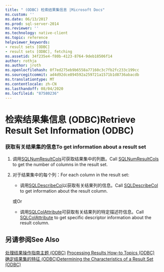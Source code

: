 ```yaml
---
title: " (ODBC) 检索结果集信息 |Microsoft Docs"
ms.custom: ''
ms.date: 06/13/2017
ms.prod: sql-server-2014
ms.reviewer: ''
ms.technology: native-client
ms.topic: reference
helpviewer_keywords:
- result sets [ODBC]
- result sets [ODBC], fetching
ms.assetid: 34f235e4-f80b-4123-8764-9deb18506f14
author: rothja
ms.author: jroth
ms.openlocfilehash: 0f7ed275eb9b6558a77160c3c7fb2fc233c199cc
ms.sourcegitcommit: ad4d92dce894592a259721a1571b1d8736abacdb
ms.translationtype: MT
ms.contentlocale: zh-CN
ms.lasthandoff: 08/04/2020
ms.locfileid: "87580236"
---
```

# <a name="retrieve-result-set-information-odbc"></a><span data-ttu-id="2c5e7-102">检索结果集信息 (ODBC)</span><span class="sxs-lookup"><span data-stu-id="2c5e7-102">Retrieve Result Set Information (ODBC)</span></span>
    
### <a name="to-get-information-about-a-result-set"></a><span data-ttu-id="2c5e7-103">获取有关结果集的信息</span><span class="sxs-lookup"><span data-stu-id="2c5e7-103">To get information about a result set</span></span>  
  
1.  <span data-ttu-id="2c5e7-104">调用[SQLNumResultCols](../native-client-odbc-api/sqlnumresultcols.md)可获取结果集中的列数。</span><span class="sxs-lookup"><span data-stu-id="2c5e7-104">Call [SQLNumResultCols](../native-client-odbc-api/sqlnumresultcols.md) to get the number of columns in the result set.</span></span>  
  
2.  <span data-ttu-id="2c5e7-105">对于结果集中的每个列：</span><span class="sxs-lookup"><span data-stu-id="2c5e7-105">For each column in the result set:</span></span>  
  
    -   <span data-ttu-id="2c5e7-106">调用[SQLDescribeCol](../native-client-odbc-api/sqldescribecol.md)以获取有关结果列的信息。</span><span class="sxs-lookup"><span data-stu-id="2c5e7-106">Call [SQLDescribeCol](../native-client-odbc-api/sqldescribecol.md) to get information about the result column.</span></span>  
  
     <span data-ttu-id="2c5e7-107">或</span><span class="sxs-lookup"><span data-stu-id="2c5e7-107">Or</span></span>  
  
    -   <span data-ttu-id="2c5e7-108">调用[SQLColAttribute](../native-client-odbc-api/sqlcolattribute.md)可获取有关结果列的特定描述符信息。</span><span class="sxs-lookup"><span data-stu-id="2c5e7-108">Call [SQLColAttribute](../native-client-odbc-api/sqlcolattribute.md) to get specific descriptor information about the result column.</span></span>  
  
## <a name="see-also"></a><span data-ttu-id="2c5e7-109">另请参阅</span><span class="sxs-lookup"><span data-stu-id="2c5e7-109">See Also</span></span>  
 <span data-ttu-id="2c5e7-110">[处理结果操作指南主题 &#40;ODBC&#41;](../../database-engine/dev-guide/processing-results-how-to-topics-odbc.md) </span><span class="sxs-lookup"><span data-stu-id="2c5e7-110">[Processing Results How-to Topics &#40;ODBC&#41;](../../database-engine/dev-guide/processing-results-how-to-topics-odbc.md) </span></span>  
 [<span data-ttu-id="2c5e7-111">确定结果集的特征 &#40;ODBC&#41;</span><span class="sxs-lookup"><span data-stu-id="2c5e7-111">Determining the Characteristics of a Result Set &#40;ODBC&#41;</span></span>](../native-client-odbc-results/determining-the-characteristics-of-a-result-set-odbc.md)  
  
  
